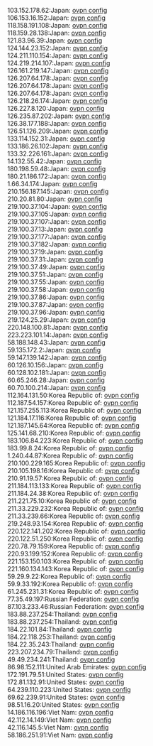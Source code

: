 103.152.178.62:Japan: [ovpn config](vpn/103_152_178_62.ovpn)  
106.153.16.152:Japan: [ovpn config](vpn/106_153_16_152.ovpn)  
118.158.191.108:Japan: [ovpn config](vpn/118_158_191_108.ovpn)  
118.159.28.138:Japan: [ovpn config](vpn/118_159_28_138.ovpn)  
121.83.96.39:Japan: [ovpn config](vpn/121_83_96_39.ovpn)  
124.144.23.152:Japan: [ovpn config](vpn/124_144_23_152.ovpn)  
124.211.110.154:Japan: [ovpn config](vpn/124_211_110_154.ovpn)  
124.219.214.107:Japan: [ovpn config](vpn/124_219_214_107.ovpn)  
126.161.219.147:Japan: [ovpn config](vpn/126_161_219_147.ovpn)  
126.207.64.178:Japan: [ovpn config](vpn/126_207_64_178.ovpn)  
126.207.64.178:Japan: [ovpn config](vpn/126_207_64_178.ovpn)  
126.207.64.178:Japan: [ovpn config](vpn/126_207_64_178.ovpn)  
126.218.26.174:Japan: [ovpn config](vpn/126_218_26_174.ovpn)  
126.227.8.120:Japan: [ovpn config](vpn/126_227_8_120.ovpn)  
126.235.87.202:Japan: [ovpn config](vpn/126_235_87_202.ovpn)  
126.38.177.188:Japan: [ovpn config](vpn/126_38_177_188.ovpn)  
126.51.126.209:Japan: [ovpn config](vpn/126_51_126_209.ovpn)  
133.114.152.31:Japan: [ovpn config](vpn/133_114_152_31.ovpn)  
133.186.26.102:Japan: [ovpn config](vpn/133_186_26_102.ovpn)  
133.32.226.161:Japan: [ovpn config](vpn/133_32_226_161.ovpn)  
14.132.55.42:Japan: [ovpn config](vpn/14_132_55_42.ovpn)  
180.198.59.48:Japan: [ovpn config](vpn/180_198_59_48.ovpn)  
180.21.186.172:Japan: [ovpn config](vpn/180_21_186_172.ovpn)  
1.66.34.174:Japan: [ovpn config](vpn/1_66_34_174.ovpn)  
210.156.187.145:Japan: [ovpn config](vpn/210_156_187_145.ovpn)  
210.20.81.80:Japan: [ovpn config](vpn/210_20_81_80.ovpn)  
219.100.37.104:Japan: [ovpn config](vpn/219_100_37_104.ovpn)  
219.100.37.105:Japan: [ovpn config](vpn/219_100_37_105.ovpn)  
219.100.37.107:Japan: [ovpn config](vpn/219_100_37_107.ovpn)  
219.100.37.13:Japan: [ovpn config](vpn/219_100_37_13.ovpn)  
219.100.37.177:Japan: [ovpn config](vpn/219_100_37_177.ovpn)  
219.100.37.182:Japan: [ovpn config](vpn/219_100_37_182.ovpn)  
219.100.37.19:Japan: [ovpn config](vpn/219_100_37_19.ovpn)  
219.100.37.31:Japan: [ovpn config](vpn/219_100_37_31.ovpn)  
219.100.37.49:Japan: [ovpn config](vpn/219_100_37_49.ovpn)  
219.100.37.51:Japan: [ovpn config](vpn/219_100_37_51.ovpn)  
219.100.37.55:Japan: [ovpn config](vpn/219_100_37_55.ovpn)  
219.100.37.58:Japan: [ovpn config](vpn/219_100_37_58.ovpn)  
219.100.37.86:Japan: [ovpn config](vpn/219_100_37_86.ovpn)  
219.100.37.87:Japan: [ovpn config](vpn/219_100_37_87.ovpn)  
219.100.37.96:Japan: [ovpn config](vpn/219_100_37_96.ovpn)  
219.124.25.29:Japan: [ovpn config](vpn/219_124_25_29.ovpn)  
220.148.100.81:Japan: [ovpn config](vpn/220_148_100_81.ovpn)  
223.223.101.14:Japan: [ovpn config](vpn/223_223_101_14.ovpn)  
58.188.148.43:Japan: [ovpn config](vpn/58_188_148_43.ovpn)  
59.135.172.2:Japan: [ovpn config](vpn/59_135_172_2.ovpn)  
59.147.139.142:Japan: [ovpn config](vpn/59_147_139_142.ovpn)  
60.126.10.156:Japan: [ovpn config](vpn/60_126_10_156.ovpn)  
60.128.102.181:Japan: [ovpn config](vpn/60_128_102_181.ovpn)  
60.65.246.28:Japan: [ovpn config](vpn/60_65_246_28.ovpn)  
60.70.100.214:Japan: [ovpn config](vpn/60_70_100_214.ovpn)  
112.164.131.50:Korea Republic of: [ovpn config](vpn/112_164_131_50.ovpn)  
112.187.54.157:Korea Republic of: [ovpn config](vpn/112_187_54_157.ovpn)  
121.157.255.113:Korea Republic of: [ovpn config](vpn/121_157_255_113.ovpn)  
121.184.17.116:Korea Republic of: [ovpn config](vpn/121_184_17_116.ovpn)  
121.187.145.64:Korea Republic of: [ovpn config](vpn/121_187_145_64.ovpn)  
125.141.68.210:Korea Republic of: [ovpn config](vpn/125_141_68_210.ovpn)  
183.106.84.223:Korea Republic of: [ovpn config](vpn/183_106_84_223.ovpn)  
183.99.8.24:Korea Republic of: [ovpn config](vpn/183_99_8_24.ovpn)  
1.240.44.87:Korea Republic of: [ovpn config](vpn/1_240_44_87.ovpn)  
210.100.229.165:Korea Republic of: [ovpn config](vpn/210_100_229_165.ovpn)  
210.105.198.16:Korea Republic of: [ovpn config](vpn/210_105_198_16.ovpn)  
210.91.19.57:Korea Republic of: [ovpn config](vpn/210_91_19_57.ovpn)  
211.184.113.133:Korea Republic of: [ovpn config](vpn/211_184_113_133.ovpn)  
211.184.24.38:Korea Republic of: [ovpn config](vpn/211_184_24_38.ovpn)  
211.221.75.10:Korea Republic of: [ovpn config](vpn/211_221_75_10.ovpn)  
211.33.229.232:Korea Republic of: [ovpn config](vpn/211_33_229_232.ovpn)  
211.33.239.66:Korea Republic of: [ovpn config](vpn/211_33_239_66.ovpn)  
219.248.93.154:Korea Republic of: [ovpn config](vpn/219_248_93_154.ovpn)  
220.122.141.202:Korea Republic of: [ovpn config](vpn/220_122_141_202.ovpn)  
220.122.51.250:Korea Republic of: [ovpn config](vpn/220_122_51_250.ovpn)  
220.78.79.159:Korea Republic of: [ovpn config](vpn/220_78_79_159.ovpn)  
220.93.199.152:Korea Republic of: [ovpn config](vpn/220_93_199_152.ovpn)  
221.153.150.103:Korea Republic of: [ovpn config](vpn/221_153_150_103.ovpn)  
221.160.134.143:Korea Republic of: [ovpn config](vpn/221_160_134_143.ovpn)  
59.29.9.22:Korea Republic of: [ovpn config](vpn/59_29_9_22.ovpn)  
59.9.33.192:Korea Republic of: [ovpn config](vpn/59_9_33_192.ovpn)  
61.245.231.31:Korea Republic of: [ovpn config](vpn/61_245_231_31.ovpn)  
77.35.49.197:Russian Federation: [ovpn config](vpn/77_35_49_197.ovpn)  
87.103.233.46:Russian Federation: [ovpn config](vpn/87_103_233_46.ovpn)  
183.88.237.254:Thailand: [ovpn config](vpn/183_88_237_254.ovpn)  
183.88.237.254:Thailand: [ovpn config](vpn/183_88_237_254.ovpn)  
184.22.101.84:Thailand: [ovpn config](vpn/184_22_101_84.ovpn)  
184.22.118.253:Thailand: [ovpn config](vpn/184_22_118_253.ovpn)  
184.22.35.243:Thailand: [ovpn config](vpn/184_22_35_243.ovpn)  
223.207.234.79:Thailand: [ovpn config](vpn/223_207_234_79.ovpn)  
49.49.234.241:Thailand: [ovpn config](vpn/49_49_234_241.ovpn)  
86.98.152.111:United Arab Emirates: [ovpn config](vpn/86_98_152_111.ovpn)  
172.191.79.51:United States: [ovpn config](vpn/172_191_79_51.ovpn)  
172.81.132.91:United States: [ovpn config](vpn/172_81_132_91.ovpn)  
64.239.110.223:United States: [ovpn config](vpn/64_239_110_223.ovpn)  
69.62.239.91:United States: [ovpn config](vpn/69_62_239_91.ovpn)  
98.51.16.20:United States: [ovpn config](vpn/98_51_16_20.ovpn)  
14.186.116.196:Viet Nam: [ovpn config](vpn/14_186_116_196.ovpn)  
42.112.14.149:Viet Nam: [ovpn config](vpn/42_112_14_149.ovpn)  
42.116.145.5:Viet Nam: [ovpn config](vpn/42_116_145_5.ovpn)  
58.186.251.91:Viet Nam: [ovpn config](vpn/58_186_251_91.ovpn)  
